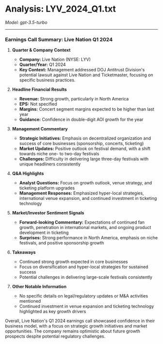 # Analysis: LYV_2024_Q1.txt

*Model: gpt-3.5-turbo*

---

### Earnings Call Summary: Live Nation Q1 2024

1. **Quarter & Company Context**
   - **Company:** Live Nation (NYSE: LYV)
   - **Quarter/Year:** Q1 2024
   - **Key Context:** Management addressed DOJ Antitrust Division's potential lawsuit against Live Nation and Ticketmaster, focusing on specific business practices.

2. **Headline Financial Results**
   - **Revenue:** Strong growth, particularly in North America
   - **EPS:** Not specified
   - **Margins:** Concert segment margins expected to be higher than last year
   - **Guidance:** Confidence in double-digit AOI growth for the year

3. **Management Commentary**
   - **Strategic Initiatives:** Emphasis on decentralized organization and success of core businesses (sponsorship, concerts, ticketing)
   - **Market Updates:** Positive outlook on festival demand, with a shift towards niche one- to two-day festivals
   - **Challenges:** Difficulty in delivering large three-day festivals with unique headliners consistently

4. **Q&A Highlights**
   - **Analyst Questions:** Focus on growth outlook, venue strategy, and ticketing platform upgrades
   - **Management Responses:** Emphasized hyper-local strategies, international venue expansion, and continued investment in ticketing technology

5. **Market/Investor Sentiment Signals**
   - **Forward-looking Commentary:** Expectations of continued fan growth, penetration in international markets, and ongoing product development in ticketing
   - **Surprises:** Strong performance in North America, emphasis on niche festivals, and positive sponsorship growth

6. **Takeaways**
   - Continued strong growth expected in core businesses
   - Focus on diversification and hyper-local strategies for sustained success
   - Potential challenges in delivering large-scale festivals consistently

7. **Other Notable Information**
   - No specific details on legal/regulatory updates or M&A activities mentioned
   - Continued investment in venue expansion and ticketing technology highlighted as key growth drivers

Overall, Live Nation's Q1 2024 earnings call showcased confidence in their business model, with a focus on strategic growth initiatives and market opportunities. The company remains optimistic about future growth prospects despite potential regulatory challenges.